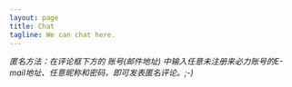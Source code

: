```yaml
---
layout: page
title: Chat
tagline: We can chat here.
---
```

*匿名方法：在评论框下方的 账号(邮件地址) 中输入任意未注册来必力账号的E-mail地址、任意昵称和密码，即可发表匿名评论。;-)*